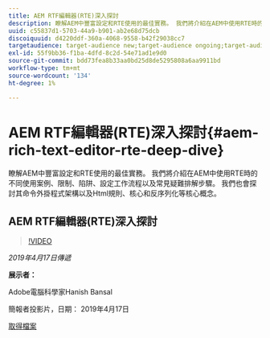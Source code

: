 ```yaml
---
title: AEM RTF編輯器(RTE)深入探討
description: 瞭解AEM中豐富設定和RTE使用的最佳實務。 我們將介紹在AEM中使用RTE時的不同使用案例、限制、陷阱、設定工作流程以及常見疑難排解步驟。 我們也會探討其命令外掛程式架構以及Html規則、核心和反序列化等核心概念。
uuid: c55837d1-5703-44a9-b901-ab2e68d75dcb
discoiquuid: d4220ddf-360a-4068-9558-b42f29038cc7
targetaudience: target-audience new;target-audience ongoing;target-audience upgrader
exl-id: 55f9bb36-f1ba-4dfd-8c2d-54e71ad1e9d0
source-git-commit: bdd73fea8b33aa0bd25d8de5295808a6aa9911bd
workflow-type: tm+mt
source-wordcount: '134'
ht-degree: 1%

---
```


# AEM RTF編輯器(RTE)深入探討{#aem-rich-text-editor-rte-deep-dive}

瞭解AEM中豐富設定和RTE使用的最佳實務。 我們將介紹在AEM中使用RTE時的不同使用案例、限制、陷阱、設定工作流程以及常見疑難排解步驟。 我們也會探討其命令外掛程式架構以及Html規則、核心和反序列化等核心概念。

## AEM RTF編輯器(RTE)深入探討

>[!VIDEO](https://video.tv.adobe.com/v/27087/?quality=9)

*2019年4月17日傳遞*

**展示者：**

Adobe電腦科學家Hanish Bansal

簡報者投影片，日期： 2019年4月17日

[取得檔案](assets/aem-gems-aem-rte-04172019.pdf)
